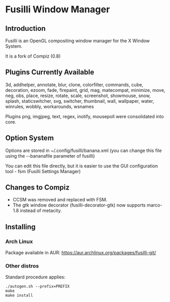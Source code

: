 Fusilli Window Manager
======

## Introduction

Fusilli is an OpenGL compositing window manager for the X Window System.

It is a fork of Compiz (0.8)

## Plugins Currently Available

3d, addhelper, annotate, blur, clone, colorfilter, commands, cube, decoration, ezoom, fade, firepaint, grid, mag, matecompat,
minimize, move, neg, obs, place, resize, rotate, scale, screenshot, showmouse, snow, splash,
staticswitcher, svg, switcher, thumbnail, wall, wallpaper, water, winrules, wobbly, workarounds, wsnames

Plugins png, imgjpeg, text, regex, inotify, mousepoll were consolidated into core.

## Option System

Options are stored in ~/.config/fusilli/banana.xml (you can change this file using the --bananafile parameter of fusilli)

You can edit this file directly, but it is easier to use the GUI configuration tool - fsm (Fusilli Settings Manager)

## Changes to Compiz

* CCSM was removed and replaced with FSM.
* The gtk window decorator (fusilli-decorator-gtk) now supports marco-1.8 instead of metacity.

## Installing

### Arch Linux
Package available in AUR: https://aur.archlinux.org/packages/fusilli-git/

### Other distros

Standard procedure applies:

```
./autogen.sh --prefix=PREFIX
make
make install

```